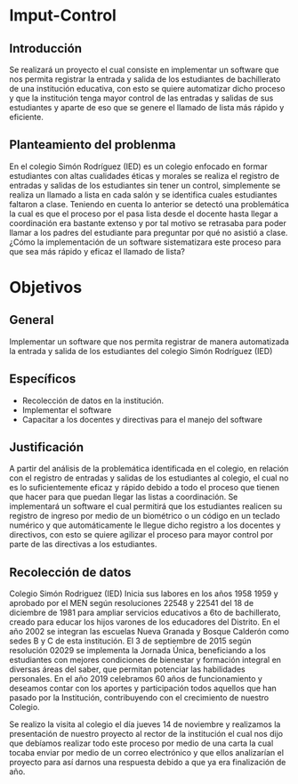 # Imput-Control
## Introducción
Se realizará un proyecto el cual consiste en implementar un software que nos permita registrar la entrada y salida de los estudiantes de bachillerato de una institución educativa, con esto se quiere automatizar dicho proceso y que la institución tenga mayor control de las entradas y salidas de sus estudiantes y aparte de eso que se genere el llamado de lista más rápido y eficiente.
## Planteamiento del problenma
En el colegio Simón Rodríguez (IED) es un colegio enfocado en formar estudiantes con altas cualidades éticas y morales se realiza el registro de entradas y salidas de los estudiantes sin tener un control, simplemente se realiza un llamado a lista en cada salón y se identifica cuales estudiantes faltaron a clase. Teniendo en cuenta lo anterior se detectó una problemática la cual es que el proceso por el pasa lista desde el docente hasta llegar a coordinación era bastante extenso y por tal motivo se retrasaba para poder llamar a los padres del estudiante para preguntar por qué no asistió a clase.
¿Cómo la implementación de un software sistematizara este proceso para que sea más rápido y eficaz el llamado de lista?
# Objetivos
## General
Implementar un software que nos permita registrar de manera automatizada la entrada y salida de los estudiantes del colegio Simón Rodríguez (IED)
## Específicos
-	Recolección de datos en la institución.
-	Implementar el software 
-	Capacitar a los docentes y directivas para el manejo del software 
## Justificación
A partir del análisis de la problemática identificada en el colegio, en relación con el registro de entradas y salidas de los estudiantes al colegio, el cual no es lo suficientemente eficaz y rápido debido a todo el proceso que tienen que hacer para que puedan llegar las listas a coordinación. 
Se implementará un software el cual permitirá que los estudiantes realicen su registro de ingreso por medio de un biométrico o un código en un teclado numérico y que automáticamente le llegue dicho registro a los docentes y directivos, con esto se quiere agilizar el proceso para mayor control por parte de las directivas a los estudiantes.
## Recolección de datos
Colegio Simón Rodriguez (IED)
Inicia sus labores en los años 1958 1959 y aprobado por el MEN según resoluciones 22548 y 22541 del 18 de diciembre de 1981 para ampliar servicios educativos a 6to de bachillerato, creado para educar los hijos varones de los educadores del Distrito. En el año 2002 se integran las escuelas Nueva Granada y Bosque Calderón como sedes B y C de esta institución. El 3 de septiembre de 2015 según resolución 02029 se implementa la Jornada Única, beneficiando a los estudiantes con mejores condiciones de bienestar y formación integral en diversas áreas del saber, que permitan potenciar las habilidades personales. En el año 2019 celebramos 60 años de funcionamiento y deseamos contar con los aportes y participación todos aquellos que han pasado por la Institución, contribuyendo con el crecimiento de nuestro Colegio.

Se realizo la visita al colegio el día jueves 14 de noviembre y realizamos la presentación de nuestro proyecto al rector de la institución el cual nos dijo que debíamos realizar todo este proceso por medio de una carta la cual tocaba enviar por medio de un correo electrónico y que ellos analizarían el proyecto para así darnos una respuesta debido a que ya era finalización de año.
